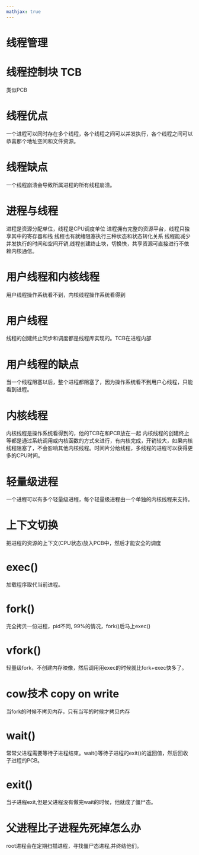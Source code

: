 ```yaml
---
mathjax: true
---
```



# 线程管理
# 线程控制块 TCB
 类似PCB
# 线程优点
 一个进程可以同时存在多个线程，各个线程之间可以并发执行，各个线程之间可以恭喜那个地址空间和文件资源。
# 线程缺点
 一个线程崩溃会导致所属进程的所有线程崩溃。
# 进程与线程
 进程是资源分配单位，线程是CPU调度单位
  进程拥有完整的资源平台，线程只独享其中的寄存器和栈
  线程也有就绪阻塞执行三种状态和状态转化关系
 线程能减少并发执行的时间和空间开销,线程创建终止块，切换快，共享资源可直接进行不依赖内核通信。
# 用户线程和内核线程
 用户线程操作系统看不到，内核线程操作系统看得到
# 用户线程
 线程的创建终止同步和调度都是线程库实现的。TCB在进程内部
# 用户线程的缺点
 当一个线程阻塞以后，整个进程都阻塞了，因为操作系统看不到用户心线程，只能看到进程。
<!-- more -->
# 内核线程
 内核线程是操作系统看得到的，他的TCB在和PCB放在一起
 内核线程的创建终止等都是通过系统调用或内核函数的方式来进行，有内核完成，开销较大，如果内核线程阻塞了，不会影响其他内核线程。时间片分给线程，多线程的进程可以获得更多的CPU时间。
# 轻量级进程
 一个进程可以有多个轻量级进程，每个轻量级进程由一个单独的内核线程来支持。
# 上下文切换
 把进程的资源的上下文(CPU状态)放入PCB中，然后才能安全的调度
# exec()
 加载程序取代当前进程。
# fork()
 完全拷贝一份进程，pid不同, 99%的情况，fork()后马上exec()
# vfork()
 轻量级fork，不创建内存映像，然后调用用exec的时候就比fork+exec快多了。
# cow技术 copy on write
 当fork的时候不拷贝内存，只有当写的时候才拷贝内存
# wait()
常常父进程需要等待子进程结束。wait()等待子进程的exit()的返回值，然后回收子进程的PCB。
# exit()
 当子进程exit,但是父进程没有做完wait的时候，他就成了僵尸态。
# 父进程比子进程先死掉怎么办
 root进程会在定期扫描进程，寻找僵尸态进程,并终结他们。